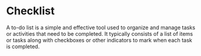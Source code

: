 # Checklist
A to-do list is a simple and effective tool used to organize and manage tasks or activities that need to be completed. It typically consists of a list of items or tasks along with checkboxes or other indicators to mark when each task is completed.
